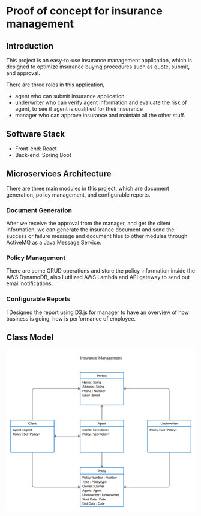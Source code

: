# Proof of concept for insurance management

## Introduction
This project is an easy-to-use insurance management application, which is designed to optimize insurance buying procedures such as quote, submit, and approval. 

There are three roles in this application, 
- agent who can submit insurance application 
- underwriter who can verify agent information and evaluate the risk of agent, to see if agent is qualified for their insurance
- manager who can approve insurance and maintain all the other stuff.

## Software Stack
- Front-end: React
- Back-end: Spring Boot

## Microservices Architecture
There are three main modules in this project, which are document generation, policy management, and configurable reports.

### Document Generation
After we receive the approval from the manager, and get the client information, we can generate the insurance document and send the success or failure message and document files to other modules through ActiveMQ as a Java Message Service.

### Policy Management
There are some CRUD operations and store the policy information inside the AWS DynamoDB, also I utilized AWS Lambda and API gateway to send out email notifications.

### Configurable Reports
I Designed the report using D3.js for manager to have an overview of how business is going, how is performance of employee.

## Class Model
![Class Model](https://github.com/zak-zhao/proof-of-concept-insurance/blob/master/Domain_Model.jpg)
